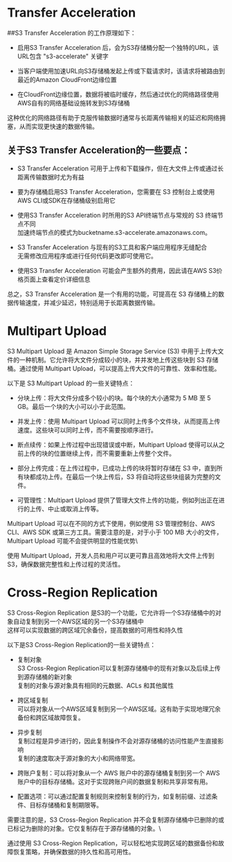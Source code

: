# Transfer Acceleration 
##S3 Transfer Acceleration 的工作原理如下：

- 启用S3 Transfer Acceleration 后，会为S3存储桶分配一个独特的URL，该URL包含 "s3-accelerate" 关键字

- 当客户端使用加速URL向S3存储桶发起上传或下载请求时，该请求将被路由到最近的Amazon CloudFront边缘位置

- 在CloudFront边缘位置，数据将被临时缓存，然后通过优化的网络路径使用AWS自有的网络基础设施转发到S3存储桶

这种优化的网络路径有助于克服传输数据时通常与长距离传输相关的延迟和网络拥塞，从而实现更快速的数据传输。

## 关于S3 Transfer Acceleration的一些要点：

- S3 Transfer Acceleration 可用于上传和下载操作，但在大文件上传或通过长距离传输数据时尤为有益

- 要为存储桶启用S3 Transfer Acceleration，您需要在 S3 控制台上或使用AWS CLI或SDK在存储桶级别启用它

- 使用S3 Transfer Acceleration 时所用的S3 API终端节点与常规的 S3 终端节点不同\
  加速终端节点的模式为bucketname.s3-accelerate.amazonaws.com。

- S3 Transfer Acceleration 与现有的S3工具和客户端应用程序无缝配合\
  无需修改应用程序或进行任何代码更改即可使用它。

- 使用S3 Transfer Acceleration 可能会产生额外的费用，因此请在AWS S3价格页面上查看定价详细信息

总之，S3 Transfer Acceleration 是一个有用的功能，可提高在 S3 存储桶上的数据传输速度，并减少延迟，特别适用于长距离数据传输。

# Multipart Upload
S3 Multipart Upload 是 Amazon Simple Storage Service (S3) 中用于上传大文件的一种机制。它允许将大文件分成较小的块，并并发地上传这些块到 S3 存储桶。通过使用 Multipart Upload，可以提高上传大文件的可靠性、效率和性能。

以下是 S3 Multipart Upload 的一些关键特点：

- 分块上传：将大文件分成多个较小的块。每个块的大小通常为 5 MB 至 5 GB。最后一个块的大小可以小于此范围。

- 并发上传：使用 Multipart Upload 可以同时上传多个文件块，从而提高上传速度。这些块可以同时上传，而不需要按顺序进行。

- 断点续传：如果上传过程中出现错误或中断，Multipart Upload 使得可以从之前上传的块的位置继续上传，而不需要重新上传整个文件。

- 部分上传完成：在上传过程中，已成功上传的块将暂时存储在 S3 中，直到所有块都成功上传。在最后一个块上传后，S3 将自动将这些块组装为完整的文件。

- 可管理性：Multipart Upload 提供了管理大文件上传的功能，例如列出正在进行的上传、中止或取消上传等。

Multipart Upload 可以在不同的方式下使用，例如使用 S3 管理控制台、AWS CLI、AWS SDK 或第三方工具。需要注意的是，对于小于 100 MB 大小的文件，Multipart Upload 可能不会提供明显的性能优势\

使用 Multipart Upload，开发人员和用户可以更可靠且高效地将大文件上传到 S3，确保数据完整性和上传过程的灵活性。

# Cross-Region Replication
S3 Cross-Region Replication 是S3的一个功能，它允许将一个S3存储桶中的对象自动复制到另一个AWS区域的另一个S3存储桶中\
这样可以实现数据的跨区域冗余备份，提高数据的可用性和持久性

以下是S3 Cross-Region Replication的一些关键特点：

- 复制对象\
  S3 Cross-Region Replication可以复制源存储桶中的现有对象以及后续上传到源存储桶的新对象\
  复制的对象与源对象具有相同的元数据、ACLs 和其他属性

- 跨区域复制\
  可以将对象从一个AWS区域复制到另一个AWS区域。这有助于实现地理冗余备份和跨区域故障恢复。

- 异步复制\
  复制过程是异步进行的，因此复制操作不会对源存储桶的访问性能产生直接影响\
  复制的速度取决于源对象的大小和网络带宽。

- 跨账户复制：可以将对象从一个 AWS 账户中的源存储桶复制到另一个 AWS 账户中的目标存储桶。这对于实现跨账户间的数据复制和共享非常有用。

- 配置选项：可以通过配置复制规则来控制复制的行为，如复制前缀、过滤条件、目标存储桶和复制期限等。

需要注意的是，S3 Cross-Region Replication 并不会复制源存储桶中已删除的或已标记为删除的对象。它仅复制存在于源存储桶的对象。\

通过使用 S3 Cross-Region Replication，可以轻松地实现跨区域的数据备份和故障恢复策略，并确保数据的持久性和高可用性。
